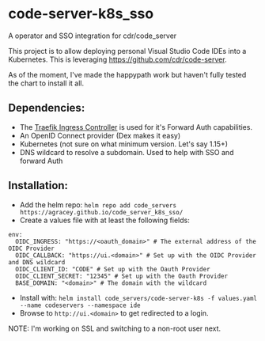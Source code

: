 # code-server-k8s_sso
A operator and SSO integration for cdr/code_server


This project is to allow deploying personal Visual Studio Code IDEs into a Kubernetes. This is leveraging https://github.com/cdr/code-server. 

As of the moment, I've made the happypath work but haven't fully tested the chart to install it all.

## Dependencies:

- The [Traefik Ingress Controller](https://github.com/helm/charts/tree/master/stable/traefik) is used for it's Forward Auth capabilities. 
- An OpenID Connect provider (Dex makes it easy)
- Kubernetes (not sure on what minimum version. Let's say 1.15+)
- DNS wildcard to resolve a subdomain. Used to help with SSO and forward Auth


## Installation:

- Add the helm repo: `helm repo add code_servers https://agracey.github.io/code_server_k8s_sso/`
- Create a values file with at least the following fields: 
```
env:
  OIDC_INGRESS: "https://<oauth_domain>" # The external address of the OIDC Provider
  OIDC_CALLBACK: "https://ui.<domain>" # Set up with the OIDC Provider and DNS wildcard
  OIDC_CLIENT_ID: "CODE" # Set up with the Oauth Provider
  OIDC_CLIENT_SECRET: "12345" # Set up with the Oauth Provider
  BASE_DOMAIN: "<domain>" # The domain with the wildcard
```
- Install with: `helm install code_servers/code-server-k8s -f values.yaml --name codeservers --namespace ide`
- Browse to `http://ui.<domain>` to get redirected to a login.

NOTE: I'm working on SSL and switching to a non-root user next. 
